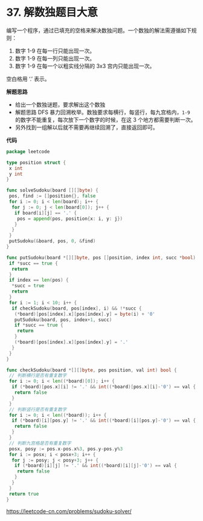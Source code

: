 # 37. 解数独**题目大意** 

编写一个程序，通过已填充的空格来解决数独问题。一个数独的解法需遵循如下规则：

1. 数字 1-9 在每一行只能出现一次。
2. 数字 1-9 在每一列只能出现一次。
3. 数字 1-9 在每一个以粗实线分隔的 3x3 宫内只能出现一次。

空白格用 ‘.’ 表示。

**解题思路** 

- 给出一个数独谜题，要求解出这个数独
- 解题思路 DFS 暴力回溯枚举。数独要求每横行，每竖行，每九宫格内，`1-9` 的数字不能重复，每次放下一个数字的时候，在这 3 个地方都需要判断一次。
- 另外找到一组解以后就不需要再继续回溯了，直接返回即可。

**代码** 

```go
package leetcode

type position struct {
 x int
 y int
}

func solveSudoku(board [][]byte) {
 pos, find := []position{}, false
 for i := 0; i < len(board); i++ {
  for j := 0; j < len(board[0]); j++ {
   if board[i][j] == '.' {
    pos = append(pos, position{x: i, y: j})
   }
  }
 }
 putSudoku(&board, pos, 0, &find)
}

func putSudoku(board *[][]byte, pos []position, index int, succ *bool) {
 if *succ == true {
  return
 }
 if index == len(pos) {
  *succ = true
  return
 }
 for i := 1; i < 10; i++ {
  if checkSudoku(board, pos[index], i) && !*succ {
   (*board)[pos[index].x][pos[index].y] = byte(i) + '0'
   putSudoku(board, pos, index+1, succ)
   if *succ == true {
    return
   }
   (*board)[pos[index].x][pos[index].y] = '.'
  }
 }
}

func checkSudoku(board *[][]byte, pos position, val int) bool {
 // 判断横行是否有重复数字
 for i := 0; i < len((*board)[0]); i++ {
  if (*board)[pos.x][i] != '.' && int((*board)[pos.x][i]-'0') == val {
   return false
  }
 }
 // 判断竖行是否有重复数字
 for i := 0; i < len((*board)); i++ {
  if (*board)[i][pos.y] != '.' && int((*board)[i][pos.y]-'0') == val {
   return false
  }
 }
 // 判断九宫格是否有重复数字
 posx, posy := pos.x-pos.x%3, pos.y-pos.y%3
 for i := posx; i < posx+3; i++ {
  for j := posy; j < posy+3; j++ {
   if (*board)[i][j] != '.' && int((*board)[i][j]-'0') == val {
    return false
   }
  }
 }
 return true
}
```

https://leetcode-cn.com/problems/sudoku-solver/
